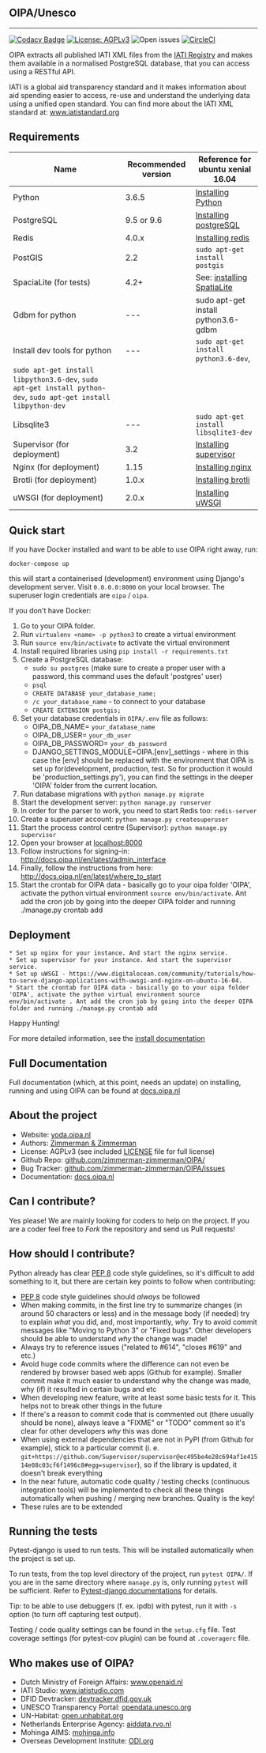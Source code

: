 ## OIPA/Unesco
--------

[![Codacy Badge](https://api.codacy.com/project/badge/Coverage/66a6772e1f264199830b01a86f9a2b47)](https://www.codacy.com/app/eimantas_4/OIPA?utm_source=github.com&utm_medium=referral&utm_content=zimmerman-zimmerman/OIPA&utm_campaign=Badge_Coverage)
[![License: AGPLv3](https://img.shields.io/badge/License-AGPL%20v3-blue.svg)](https://github.com/zimmerman-zimmerman/OIPA/blob/master/LICENSE.MD)
![Open issues](https://img.shields.io/github/issues/zimmerman-zimmerman/OIPA.svg?style=flat)
[![CircleCI](https://circleci.com/gh/zimmerman-zimmerman/OIPA.svg?style=svg)](https://circleci.com/gh/zimmerman-zimmerman/OIPA)


OIPA extracts all published IATI XML files from the [IATI Registry](http://www.iatiregistry.org/publisher) and makes them available in a normalised PostgreSQL database, that you can access using a RESTful API.

IATI is a global aid transparency standard and it makes information about aid spending easier to access, re-use and understand the underlying data using a unified open standard. You can find more about the IATI XML standard at: <a href="http://www.iatistandard.org" target="_blank">www.iatistandard.org</a>

## Requirements

| Name                   | Recommended version | Reference for ubuntu xenial 16.04 |
| ---                    | ---       | ---                 | 
| Python                 | 3.6.5     | <a href="http://ubuntuhandbook.org/index.php/2017/07/install-python-3-6-1-in-ubuntu-16-04-lts/"> Installing Python </a> |
| PostgreSQL             | 9.5 or 9.6 | <a href="https://www.digitalocean.com/community/tutorials/how-to-install-and-use-postgresql-on-ubuntu-16-04">Installing postgreSQL</a> |
| Redis                  | 4.0.x     | <a href="https://tecadmin.net/install-redis-ubuntu/">Installing redis</a> |
| PostGIS                | 2.2 | ```sudo apt-get install postgis``` |
| SpaciaLite (for tests) | 4.2+ | See: <a href="https://docs.djangoproject.com/en/2.0/ref/contrib/gis/install/spatialite/">installing SpatiaLite</a> |
| Gdbm for python | --- | sudo apt-get install python3.6-gdbm |
| Install dev tools for python | --- | ```sudo apt-get install python3.6-dev```, 
```sudo apt-get install libpython3.6-dev```, ```sudo apt-get install python-dev```, ```sudo apt-get install libpython-dev``` |
| Libsqlite3 | --- | ```sudo apt-get install libsqlite3-dev``` |
| Supervisor (for deployment) | 3.2 | <a href="https://www.digitalocean.com/community/tutorials/how-to-install-and-manage-supervisor-on-ubuntu-and-debian-vps"> Installing supervisor </a> |
| Nginx (for deployment) | 1.15 | <a href="https://www.digitalocean.com/community/tutorials/how-to-install-nginx-on-ubuntu-16-04 "> Installing nginx </a> | 
| Brotli (for deployment) | 1.0.x | <a href="https://www.howtoinstall.co/en/ubuntu/xenial/brotli"> Installing brotli </a> | 
| uWSGI (for deployment) | 2.0.x | <a href="https://www.digitalocean.com/community/tutorials/how-to-serve-django-applications-with-uwsgi-and-nginx-on-ubuntu-16-04"> Installing uWSGI </a> |



## Quick start

If you have Docker installed and want to be able to use OIPA right away, run:

```
docker-compose up
```

this will start a containerised (development) environment using Django's development server. Visit `0.0.0.0:8000` on your local browser. The superuser login credentials are `oipa` / `oipa`.

If you don't have Docker:

1. Go to your OIPA folder.
2. Run ```virtualenv <name> -p python3``` to create a virtual environment
3. Run ```source env/bin/activate``` to activate the virtual environment
4. Install required libraries using ```pip install -r requirements.txt```
5. Create a PostgreSQL database:
    * ```sudo su postgres```  (make sure to create a proper user with a password, this command uses the default 'postgres' user)
    * ```psql```
    * ```CREATE DATABASE your_database_name;```
    * ```/c your_database_name``` - to connect to your database
    * ```CREATE EXTENSION postgis;``` 
6. Set your database credentials in ```OIPA/.env``` file as follows:
   * OIPA_DB_NAME= ```your_database_name```
   * OIPA_DB_USER= ```your_db_user```
   * OIPA_DB_PASSWORD= ```your_db_password```
   * DJANGO_SETTINGS_MODULE=OIPA.[env]_settings - where in this case the [env] should be replaced with the environment that     OIPA is set up for(development, production, test. So for production it would be 'production_settings.py'), you can find     the settings in the deeper 'OIPA' folder from the current location.
7. Run database migrations with ```python manage.py migrate```
8. Start the development server: ```python manage.py runserver```
8. In order for the parser to work, you need to start Redis too: ```redis-server```
9. Create a superuser account: `python manage.py createsuperuser`
10. Start the process control centre (Supervisor): ```python manage.py supervisor```
11. Open your browser at <a href="http://localhost:8000" target="_blank">localhost:8000</a>
12. Follow instructions for signing-in: <a href="http://docs.oipa.nl/en/latest/admin_interface/" target="_blank">http://docs.oipa.nl/en/latest/admin_interface</a>
13. Finally, follow the instructions from here: <a href="http://docs.oipa.nl/en/latest/where_to_start/" target="_blank">http://docs.oipa.nl/en/latest/where_to_start</a>
14. Start the crontab for OIPA data - basically go to your oipa folder 'OIPA', activate the python virtual environment ```source env/bin/activate```. Ant add the cron job by going into the deeper OIPA folder and running ./manage.py crontab add

## Deployment

    * Set up nginx for your instance. And start the nginx service.
    * Set up supervisor for your instance. And start the supervisor service.
    * Set up uWSGI - https://www.digitalocean.com/community/tutorials/how-to-serve-django-applications-with-uwsgi-and-nginx-on-ubuntu-16-04. 
    * Start the crontab for OIPA data - basically go to your oipa folder 'OIPA', activate the python virtual environment source env/bin/activate . Ant add the cron job by going into the deeper OIPA folder and running ./manage.py crontab add 

Happy Hunting!

For more detailed information, see the [install documentation](http://docs.oipa.nl/en/latest/installing/)


## Full Documentation

Full documentation (which, at this point, needs an update) on installing, running and using OIPA can be found at <a href="http://docs.oipa.nl" target="_blank">docs.oipa.nl</a>


## About the project
* Website:         <a href="https://yoda.oipa.nl" target="_blank">yoda.oipa.nl</a>
* Authors:          <a href="https://www.zimmermanzimmerman.nl/" target="_blank">Zimmerman & Zimmerman</a>
* License:          AGPLv3 (see included <a href="https://github.com/zimmerman-zimmerman/OIPA/blob/master/LICENSE.MD" target="_blank">LICENSE</a> file for full license)
* Github Repo:      <a href="https://github.com/zimmerman-zimmerman/OIPA/" target="_blank">github.com/zimmerman-zimmerman/OIPA/</a>
* Bug Tracker:      <a href="https://github.com/zimmerman-zimmerman/OIPA/issues" target="_blank">github.com/zimmerman-zimmerman/OIPA/issues</a>
* Documentation:    <a href="https://github.com/zimmerman-zimmerman/OIPA/wiki" target="_blank">docs.oipa.nl</a>


## Can I contribute?

Yes please! We are mainly looking for coders to help on the project. If you are a coder feel free to *Fork* the repository and send us Pull requests!

## How should I contribute?

Python already has clear <a href="https://www.python.org/dev/peps/pep-0008/" target="_blank">PEP 8</a> code style guidelines, so it's difficult to add something to it, but there are certain key points to follow when contributing:

* <a href="https://www.python.org/dev/peps/pep-0008/" target="_blank">PEP 8</a> code style guidelines should _always_ be followed
* When making commits, in the first line try to summarize changes (in around 50 characters or less) and in the message body (if needed) try to explain _what_ you did, and, most importantly, _why_. Try to avoid commit messages like "Moving to Python 3" or "Fixed bugs". Other developers should be able to understand _why_ the change was made!
* Always try to reference issues ("related to #614", "closes #619" and etc.)
* Avoid huge code commits where the difference can not even be rendered by browser based web apps (Github for example). Smaller commit make it much easier to understand why the change was made, why (if) it resulted in certain bugs and etc
* When developing new feature, write at least some basic tests for it. This helps not to break other things in the future
* If there's a reason to commit code that is commented out (there usually should be none), always leave a "FIXME" or "TODO" comment so it's clear for other developers _why_ this was done
* When using external dependencies that are not in PyPI (from Github for example), stick to a particular commit (i. e. `git+https://github.com/Supervisor/supervisor@ec495be4e28c694af1e41514e08c03cf6f1496c8#egg=supervisor`), so if the library is updated, it doesn't break everything
* In the near future, automatic code quality / testing checks (continuous integration tools) will be implemented to check all these things automatically when pushing / merging new branches. Quality is the key!
* These rules are to be extended

## Running the tests
Pytest-django is used to run tests. This will be installed automatically when the project is set up.

To run tests, from the top level directory of the project, run ```pytest OIPA/```. If you are in the same directory where ```manage.py``` is, only running ```pytest``` will be sufficient. Refer to <a href="https://pytest-django.readthedocs.io/en/latest/#" target="_blank">Pytest-django documentations</a> for details.

Tip: to be able to use debuggers (f. ex. ipdb) with pytest, run it with `-s` option (to turn off capturing test output).

Testing / code quality settings can be found in the `setup.cfg` file. Test coverage settings (for pytest-cov plugin) can be found at `.coveragerc` file.


## Who makes use of OIPA?
* Dutch Ministry of Foreign Affairs:         <a href="https://www.openaid.nl" target="_blank">www.openaid.nl</a>
* IATI Studio:                               <a href="https://www.iatistudio.com/" target="_blank">www.iatistudio.com</a>
* DFID Devtracker:                           <a href="https://devtracker.dfid.gov.uk/" target="_blank">devtracker.dfid.gov.uk</a>
* UNESCO Transparency Portal:                <a href="https://opendata.unesco.org" target="_blank">opendata.unesco.org</a>
* UN-Habitat:                                <a href="http://open.unhabitat.org" target="_blank">open.unhabitat.org</a>
* Netherlands Enterprise Agency:             <a href="https://aiddata.rvo.nl/" target="_blank">aiddata.rvo.nl</a>
* Mohinga AIMS:                              <a href="http://mohinga.info/en/" target="_blank">mohinga.info</a>
* Overseas Development Institute:            <a href="https://transparency.odi.org/" target="_blank">ODI.org</a>
